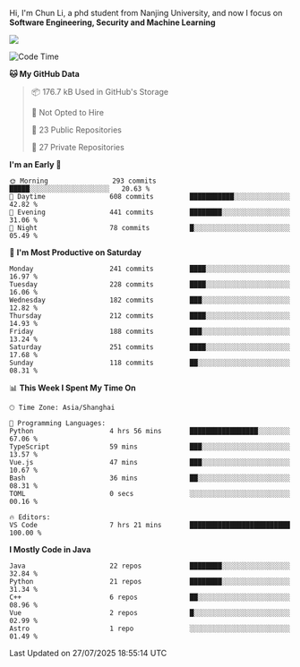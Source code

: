 Hi, I'm Chun Li, a phd student from Nanjing University, and now I focus on **Software Engineering, Security and Machine Learning**

<!--![GitHub Snake Light](https://github.com/pppppkun/pppppkun/blob/output/github-snake.svg#gh-light-mode-only)-->
<!--![GitHub Snake dark](https://github.com/pppppkun/pppppkun/blob/output/github-snake-dark.svg#gh-dark-mode-only)-->

![](https://komarev.com/ghpvc/?username=pppppkun)
<!--START_SECTION:waka-->
![Code Time](http://img.shields.io/badge/Code%20Time-2%2C186%20hrs%2052%20mins-blue)

**🐱 My GitHub Data** 

> 📦 176.7 kB Used in GitHub's Storage 
 > 
> 🚫 Not Opted to Hire
 > 
> 📜 23 Public Repositories 
 > 
> 🔑 27 Private Repositories 
 > 
**I'm an Early 🐤** 

```text
🌞 Morning                293 commits         █████░░░░░░░░░░░░░░░░░░░░   20.63 % 
🌆 Daytime                608 commits         ███████████░░░░░░░░░░░░░░   42.82 % 
🌃 Evening                441 commits         ████████░░░░░░░░░░░░░░░░░   31.06 % 
🌙 Night                  78 commits          █░░░░░░░░░░░░░░░░░░░░░░░░   05.49 % 
```
📅 **I'm Most Productive on Saturday** 

```text
Monday                   241 commits         ████░░░░░░░░░░░░░░░░░░░░░   16.97 % 
Tuesday                  228 commits         ████░░░░░░░░░░░░░░░░░░░░░   16.06 % 
Wednesday                182 commits         ███░░░░░░░░░░░░░░░░░░░░░░   12.82 % 
Thursday                 212 commits         ████░░░░░░░░░░░░░░░░░░░░░   14.93 % 
Friday                   188 commits         ███░░░░░░░░░░░░░░░░░░░░░░   13.24 % 
Saturday                 251 commits         ████░░░░░░░░░░░░░░░░░░░░░   17.68 % 
Sunday                   118 commits         ██░░░░░░░░░░░░░░░░░░░░░░░   08.31 % 
```


📊 **This Week I Spent My Time On** 

```text
🕑︎ Time Zone: Asia/Shanghai

💬 Programming Languages: 
Python                   4 hrs 56 mins       █████████████████░░░░░░░░   67.06 % 
TypeScript               59 mins             ███░░░░░░░░░░░░░░░░░░░░░░   13.57 % 
Vue.js                   47 mins             ███░░░░░░░░░░░░░░░░░░░░░░   10.67 % 
Bash                     36 mins             ██░░░░░░░░░░░░░░░░░░░░░░░   08.31 % 
TOML                     0 secs              ░░░░░░░░░░░░░░░░░░░░░░░░░   00.16 % 

🔥 Editors: 
VS Code                  7 hrs 21 mins       █████████████████████████   100.00 % 
```

**I Mostly Code in Java** 

```text
Java                     22 repos            ████████░░░░░░░░░░░░░░░░░   32.84 % 
Python                   21 repos            ████████░░░░░░░░░░░░░░░░░   31.34 % 
C++                      6 repos             ██░░░░░░░░░░░░░░░░░░░░░░░   08.96 % 
Vue                      2 repos             █░░░░░░░░░░░░░░░░░░░░░░░░   02.99 % 
Astro                    1 repo              ░░░░░░░░░░░░░░░░░░░░░░░░░   01.49 % 
```




 Last Updated on 27/07/2025 18:55:14 UTC
<!--END_SECTION:waka-->

